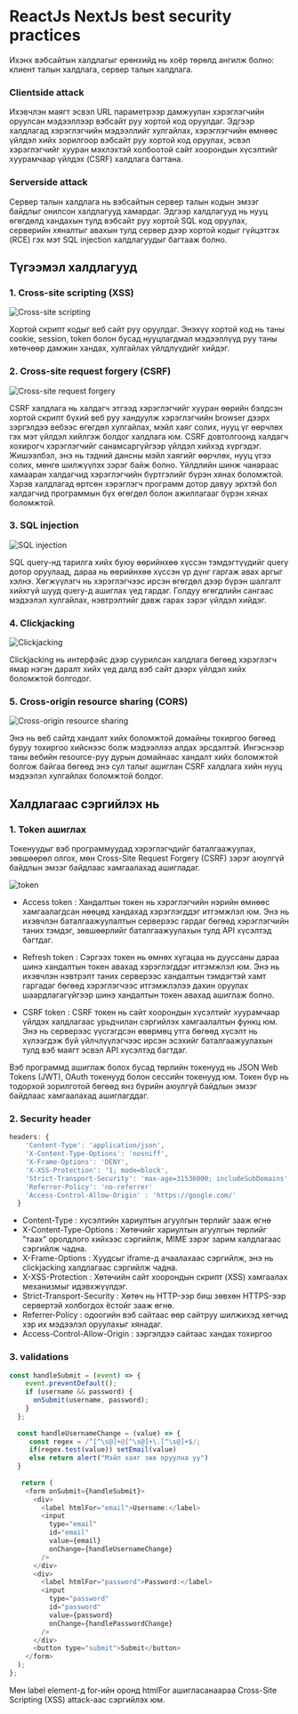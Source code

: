 # ReactJs NextJs best security practices

Ихэнх вэбсайтын халдлагыг ерөнхийд нь хоёр төрөлд ангилж болно: клиент талын халдлага, сервер талын халдлага.

### Clientside attack

Ихэвчлэн маягт эсвэл URL параметрээр дамжуулан хэрэглэгчийн оруулсан мэдээллээр вэбсайт руу хортой код оруулдаг. Эдгээр халдлагад хэрэглэгчийн мэдээллийг хулгайлах, хэрэглэгчийн өмнөөс үйлдэл хийх зорилгоор вэбсайт руу хортой код оруулах, эсвэл хэрэглэгчийг хууран мэхлэхтэй холбоотой сайт хоорондын хүсэлтийг хуурамчаар үйлдэх (CSRF) халдлага багтана.

### Serverside attack

Cервер талын халдлага нь вэбсайтын сервер талын кодын эмзэг байдлыг онилсон халдлагууд хамардаг. Эдгээр халдлагууд нь нууц өгөгдөлд хандахын тулд вэбсайт руу хортой SQL код оруулах, серверийн хяналтыг авахын тулд сервер дээр хортой кодыг гүйцэтгэх (RCE) гэх мэт SQL injection халдлагуудыг багтааж болно.

## Түгээмэл халдлагууд

### 1. Cross-site scripting (XSS) 

![Cross-site scripting](https://portswigger.net/web-security/images/cross-site-scripting.svg)

Хортой скрипт кодыг веб сайт руу оруулдаг. Энэхүү хортой код нь таны cookie, session, token болон бусад нууцлагдмал мэдээллүүд руу таны хөтөчөөр дамжин хандах, хулгайлах үйлдлүүдийг хийдэг.

### 2. Cross-site request forgery (CSRF)

![Cross-site request forgery](https://portswigger.net/web-security/images/cross-site%20request%20forgery.svg)

CSRF халдлага нь халдагч этгээд хэрэглэгчийг хууран өөрийн бэлдсэн хортой скрипт бүхий веб руу хандуулж хэрэглэгчийн browser дээрх зэргэлдээ вебээс өгөгдөл хулгайлах, мэйл хаяг солих, нууц үг өөрчлөх гэх мэт үйлдэл хийлгэж болдог халдлага юм. CSRF довтолгоонд халдагч хохирогч хэрэглэгчийг санамсаргүйгээр үйлдэл хийхэд хүргэдэг. Жишээлбэл, энэ нь тэдний дансны мэйл хаягийг өөрчлөх, нууц үгээ солих, мөнгө шилжүүлэх зэрэг байж болно. Үйлдлийн шинж чанараас хамааран халдагчид хэрэглэгчийн бүртгэлийг бүрэн хянах боломжтой. Хэрэв халдлагад өртсөн хэрэглэгч программ дотор давуу эрхтэй бол халдагчид программын бүх өгөгдөл болон ажиллагааг бүрэн хянах боломжтой.

### 3. SQL injection

![SQL injection](https://portswigger.net/web-security/images/sql-injection.svg)

SQL query-нд тарилга хийх буюу өөрийнхөө хүссэн тэмдэгтүүдийг query дотор оруулаад, дараа нь өөрийнхөө хүссэн үр дүнг гаргаж авах аргыг хэлнэ. Хөгжүүлэгч нь хэрэглэгчээс ирсэн өгөгдөл дээр бүрэн шалгалт хийхгүй шууд query-д ашиглах үед гардаг. Голдуу өгөгдлийн сангаас мэдээлэл хулгайлах, нэвтрэлтийг давж гарах зэрэг үйлдэл хийдэг.

### 4. Clickjacking 

![Clickjacking](https://portswigger.net/web-security/images/clickjacking-infographic.svg)

Clickjacking нь интерфэйс дээр суурилсан халдлага бөгөөд хэрэглэгч ямар нэгэн даралт хийх үед далд вэб сайт дээрх үйлдэл хийх боломжтой болгодог.

### 5. Cross-origin resource sharing (CORS)

![Cross-origin resource sharing](https://portswigger.net/web-security/images/attack-on-cors.svg)

Энэ нь веб сайтд хандалт хийх боломжтой домайны тохиргоо бөгөөд буруу тохиргоо хийснээс болж мэдээллээ алдах эрсдэлтэй.
Ингэснээр таны вебийн resource-руу дурын домайнаас хандалт хийх боломжтой болгож байгаа бөгөөд энэ сул талыг ашиглан CSRF халдлага хийн нууц мэдээлэл хулгайлах боломжтой болдог.

## Халдлагаас сэргийлэх нь

### 1. Token ашиглах

Токенуудыг вэб программуудад хэрэглэгчдийг баталгаажуулах, зөвшөөрөл олгох, мөн Cross-Site Request Forgery (CSRF) зэрэг аюулгүй байдлын эмзэг байдлаас хамгаалахад ашигладаг.

![token](https://i.stack.imgur.com/BPJjA.png)

- Access token : Хандалтын токен нь хэрэглэгчийн нэрийн өмнөөс хамгаалагдсан нөөцөд хандахад хэрэглэгддэг итгэмжлэл юм. Энэ нь ихэвчлэн баталгаажуулалтын серверээс гардаг бөгөөд хэрэглэгчийн таних тэмдэг, зөвшөөрлийг баталгаажуулахын тулд API хүсэлтэд багтдаг.

- Refresh token : Сэргээх токен нь өмнөх хугацаа нь дууссаны дараа шинэ хандалтын токен авахад хэрэглэгддэг итгэмжлэл юм. Энэ нь ихэвчлэн нэвтрэлт таних серверээс хандалтын тэмдэгтэй хамт гаргадаг бөгөөд хэрэглэгчээс итгэмжлэлээ дахин оруулах шаардлагагүйгээр шинэ хандалтын токен авахад ашиглаж болно.

- CSRF token : CSRF токен нь сайт хоорондын хүсэлтийг хуурамчаар үйлдэх халдлагаас урьдчилан сэргийлэх хамгаалалтын функц юм. Энэ нь серверээс үүсгэгдсэн өвөрмөц утга бөгөөд хүсэлт нь хүлээгдэж буй үйлчлүүлэгчээс ирсэн эсэхийг баталгаажуулахын тулд вэб маягт эсвэл API хүсэлтэд багтдаг.

Вэб программд ашиглаж болох бусад төрлийн токенууд нь JSON Web Tokens (JWT), OAuth токенууд болон сессийн токенууд юм. Токен бүр нь тодорхой зорилготой бөгөөд янз бүрийн аюулгүй байдлын эмзэг байдлаас хамгаалахад ашиглагддаг.

### 2. Security header

```js
headers: {
    'Content-Type': 'application/json',
    'X-Content-Type-Options': 'nosniff',
    'X-Frame-Options': 'DENY',
    'X-XSS-Protection': '1; mode=block',
    'Strict-Transport-Security': 'max-age=31536000; includeSubDomains',
    'Referrer-Policy': 'no-referrer'
    'Access-Control-Allow-Origin' : 'https://google.com/'
  }
  ```
- Content-Type : хүсэлтийн хариултын агуулгын төрлийг зааж өгнө
- X-Content-Type-Options : Хөтөчийг хариултын агуулгын төрлийг "таах" оролдлого хийхээс сэргийлж, MIME зэрэг зарим халдлагаас сэргийлж чадна.
- X-Frame-Options : Хуудсыг iframe-д ачаалахаас сэргийлж, энэ нь clickjacking халдлагаас сэргийлж чадна.
- X-XSS-Protection : Хөтөчийн сайт хоорондын скрипт (XSS) хамгаалах механизмыг идэвхжүүлдэг.
- Strict-Transport-Security : Хөтөч нь HTTP-ээр биш зөвхөн HTTPS-ээр сервертэй холбогдох ёстойг зааж өгнө.
- Referrer-Policy : одоогийн вэб сайтаас өөр  сайтруу шилжихэд хөтчид хэр их мэдээлэл оруулахыг хянадаг.
- Access-Control-Allow-Origin : зэргэлдээ сайтаас хандах тохиргоо

### 3. validations

```js
const handleSubmit = (event) => {
    event.preventDefault();
    if (username && password) {
      onSubmit(username, password);
    }
  };
  
  const handleUsernameChange = (value) => {
     const regex = /^[^\s@]+@[^\s@]+\.[^\s@]+$/;
     if(regex.test(value)) setEmail(value)
     else return alert("Мэйл хаяг зөв оруулна уу")
  }
  
   return (
    <form onSubmit={handleSubmit}>
      <div>
        <label htmlFor="email">Username:</label>
        <input
          type="email"
          id="email"
          value={email}
          onChange={handleUsernameChange}
        />
      </div>
      <div>
        <label htmlFor="password">Password:</label>
        <input
          type="password"
          id="password"
          value={password}
          onChange={handlePasswordChange}
        />
      </div>
      <button type="submit">Submit</button>
    </form>
  );
};
```
Мөн label element-д for-ийн оронд htmlFor ашигласанаараа Cross-Site Scripting (XSS) attack-аас сэргийлэх юм.



